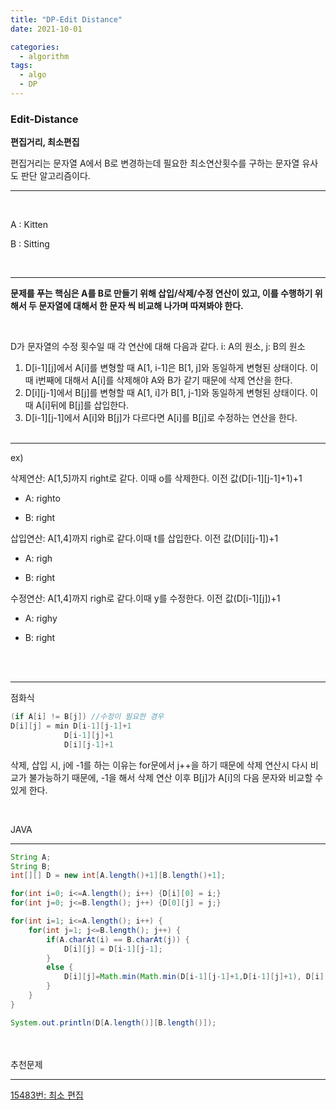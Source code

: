 ```yaml
---
title: "DP-Edit Distance"
date: 2021-10-01

categories:
  - algorithm
tags:
  - algo
  - DP
---
```


### Edit-Distance

**편집거리, 최소편집**

편집거리는 문자열 A에서 B로 변경하는데 필요한 최소연산횟수를 구하는 문자열 유사도 판단 알고리즘이다.

---
<br>

A : Kitten

B : Sitting

<br>

---

**문제를 푸는 핵심은 A를 B로 만들기 위해 삽입/삭제/수정 연산이 있고, 이를 수행하기 위해서 두 문자열에 대해서 한 문자 씩 비교해 나가며 따져봐야 한다.**

<br>

D가 문자열의 수정 횟수일 때 각 연산에 대해 다음과 같다. i: A의 원소, j: B의 원소

1. D[i-1][j]에서 A[i]를 변형할 때 A[1, i-1]은 B[1, j]와 동일하게 변형된 상태이다. 이때 i번째에 대해서 A[i]를 삭제해야 A와 B가 같기 때문에 삭제 연산을 한다.
2. D[i][j-1]에서 B[j]를 변형할 때 A[1, i]가 B[1, j-1]와 동일하게 변형된 상태이다. 이때 A[i]뒤에 B[j]를 삽입한다.
3. D[i-1][j-1]에서 A[i]와 B[j]가 다르다면 A[i]를 B[j]로 수정하는 연산을 한다.
<br><br>

---

ex) 

 삭제연산: A[1,5]까지 right로 같다. 이때 o를 삭제한다. 이전 값(D[i-1][j-1]+1)+1

- A: righto

- B: right

 삽입연산: A[1,4]까지 righ로 같다.이때 t를 삽입한다. 이전 값(D[i][j-1])+1

- A: righ

- B: right

 수정연산: A[1,4]까지 righ로 같다.이때 y를 수정한다. 이전 값(D[i-1][j])+1

- A: righy

- B: right


<br><br>

---

점화식

```java
(if A[i] != B[j]) //수정이 필요한 경우
D[i][j] = min D[i-1][j-1]+1 
			D[i-1][j]+1
			D[i][j-1]+1
```

삭제, 삽입 시, j에 -1를 하는 이유는 for문에서 j++을 하기 때문에 삭제 연산시 다시 비교가 불가능하기 때문에, -1을 해서 삭제 연산 이후 B[j]가 A[i]의 다음 문자와 비교할 수 있게 한다.

<br>

JAVA

---

```java
String A;
String B;
int[][] D = new int[A.length()+1][B.length()+1];

for(int i=0; i<=A.length(); i++) {D[i][0] = i;}
for(int j=0; j<=B.length(); j++) {D[0][j] = j;}

for(int i=1; i<=A.length(); i++) {
	for(int j=1; j<=B.length(); j++) {
		if(A.charAt(i) == B.charAt(j)) {
			D[i][j] = D[i-1][j-1];
		}
		else {
			D[i][j]=Math.min(Math.min(D[i-1][j-1]+1,D[i-1][j]+1), D[i][j-1]+1)
		}
	}
}

System.out.println(D[A.length()][B.length()]);
```

<br><br>
추천문제

---

[15483번: 최소 편집](https://www.acmicpc.net/problem/15483)

<br><br>